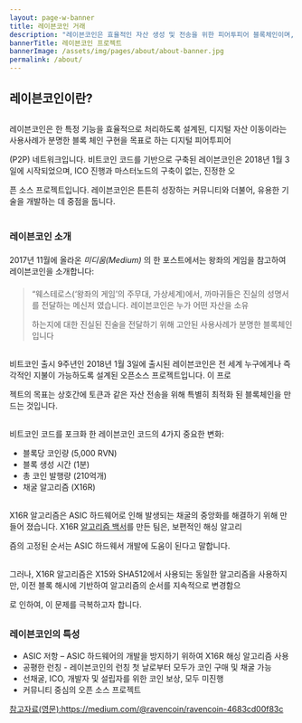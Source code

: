 ```yaml
---
layout: page-w-banner
title: 레이븐코인 거래
description: "레이븐코인은 효율적인 자산 생성 및 전송을 위한 피어투피어 블록체인이며, 비트코인 코드를 포크한 오픈소스 프로젝트입니다."
bannerTitle: 레이븐코인 프로젝트
bannerImage: /assets/img/pages/about/about-banner.jpg
permalink: /about/
---
```


<div class="wrapper mt-16 pb-20">
  <h2>레이븐코인이란?</h2>

  <p style="margin-top:30px">레이븐코인은 한 특정 기능을 효율적으로 처리하도록 설계된, 디지털 자산 이동이라는 사용사례가 분명한 블록 체인 구현을 목표로 하는 디지털 피어투피어</p><p style="margin-top:5px"></p>(P2P) 네트워크입니다. 비트코인 코드를 기반으로 구축된 레이븐코인은 2018년 1월 3일에 시작되었으며, ICO 진행과 마스터노드의 구축이 없는, 진정한 오<p></p> 픈 소스 프로젝트입니다. 레이븐코인은 튼튼히 성장하는 커뮤니티와 더불어, ​​유용한 기술을 개발하는 데 중점을 둡니다.

<p style="margin-top:40px"></p>
  <h3>레이븐코인 소개</h3>
<p style="margin-top:20px"></p>
  2017년 11월에 올라온&nbsp;<em>미디움(Medium)</em>&nbsp;의 한 포스트에서는 왕좌의 게임을 참고하여 레이븐코인을 소개합니다:
  <p style="margin-top:20px"></p>
  <blockquote>
    “웨스테로스(‘왕좌의 게임’의 주무대, 가상세계)에서, 까마귀들은 진실의 성명서를 전달하는 메신저 였습니다. 레이븐코인은 누가 어떤 자산을 소유<p style="margin-top:5px"></p>하는지에 대한 진실된 진술을 전달하기 위해 고안된 사용사례가 분명한 블록체인입니다
  </blockquote>
<p style="margin-top:30px"></p>
  비트코인 출시 9주년인 2018년 1월 3일에 출시된 레이븐코인은 전 세계 누구에게나 즉각적인 지불이 가능하도록 설계된 오픈소스 프로젝트입니다. 이 프로 <p style="margin-top:5px"></p>젝트의 목표는 상호간에 토큰과 같은 자산 전송을 위해 특별히 최적화 된 블록체인을 만드는 것입니다.

<p style="margin-top:30px"></p>
  <p>비트코인 코드를 포크화 한 레이븐코인 코드의 4가지 중요한 변화:</p>

  <ul>
    <li>블록당 코인량 (5,000 RVN)</li>
    <li>블록 생성 시간 (1분)</li>
    <li>총 코인 발행량 (210억개)</li>
    <li>채굴 알고리즘 (X16R)</li>
  </ul>

<p style="margin-top:30px"></p>
  <p>X16R 알고리즘은 ASIC 하드웨어로 인해 발생되는 채굴의 중앙화를 해결하기 위해 만들어 졌습니다. X16R&nbsp;<a href="/assets/documents/X16R Whitepaper Korean V.1.0.pdf">알고리즘 백서</a>를 만든 팀은, 보편적인 해싱 알고리<p style="margin-top:5px"></p>즘의 고정된 순서는 ASIC 하드웨서 개발에 도움이 된다고 말합니다.</p>
<p style="margin-top:30px"></p>
  <p>그러나, X16R 알고리즘은 X15와 SHA512에서 사용되는 동일한 알고리즘을 사용하지만, 이전 블록 해시에 기반하여 알고리즘의 순서를 지속적으로 변경함으<p style="margin-top:5px"></p>로 인하여, 이 문제를 극복하고자 합니다.</p>
<p style="margin-top:30px"></p>
  <h3>레이븐코인의 특성</h3>

  <ul>
    <li>ASIC 저항 – ASIC 하드웨어의 개발을 방지하기 위하여 X16R 해싱 알고리즘 사용</li>
    <li>공평한 런칭 - 레이븐코인의 런칭 첫 날로부터 모두가 코인 구매 및 채굴 가능</li>
    <li>선채굴, ICO, 개발자 및 설립자를 위한 코인 보상, 모두 미진행</li>
    <li>커뮤니티 중심의 오픈 소스 프로젝트</li>
  </ul>

  <p><a href="https://medium.com/@ravencoin/ravencoin-4683cd00f83c">참고자료(영문):https://medium.com/@ravencoin/ravencoin-4683cd00f83c</a></p>

</div>
